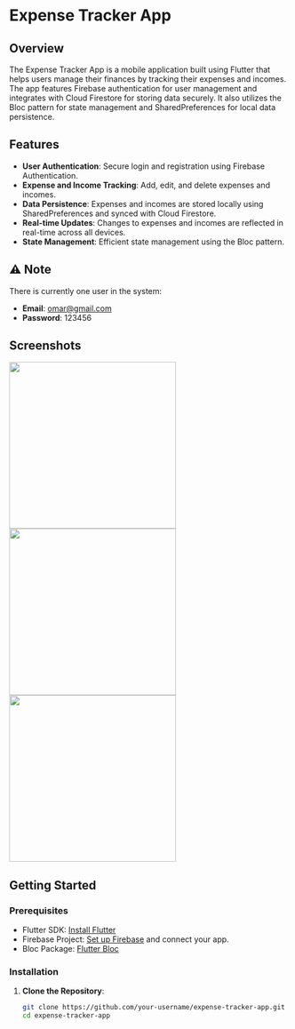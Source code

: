 # Expense Tracker App

## Overview

The Expense Tracker App is a mobile application built using Flutter that helps users manage their finances by tracking their expenses and incomes. The app features Firebase authentication for user management and integrates with Cloud Firestore for storing data securely. It also utilizes the Bloc pattern for state management and SharedPreferences for local data persistence.

## Features

- **User Authentication**: Secure login and registration using Firebase Authentication.
- **Expense and Income Tracking**: Add, edit, and delete expenses and incomes.
- **Data Persistence**: Expenses and incomes are stored locally using SharedPreferences and synced with Cloud Firestore.
- **Real-time Updates**: Changes to expenses and incomes are reflected in real-time across all devices.
- **State Management**: Efficient state management using the Bloc pattern.

## ⚠️ Note

There is currently one user in the system:

- **Email**: omar@gmail.com
- **Password**: 123456

## Screenshots
<img src="https://github.com/user-attachments/assets/291f6827-571a-480a-9a7a-d2cb568e9e71" width="300">
<img src="https://github.com/user-attachments/assets/ab1d5895-74d5-4969-930c-6774f011dd2f" width="300">
<img src="https://github.com/user-attachments/assets/1ad006fc-1971-461f-8d4d-f1df1d51d9a4" width="300">

## Getting Started

### Prerequisites

- Flutter SDK: [Install Flutter](https://flutter.dev/docs/get-started/install)
- Firebase Project: [Set up Firebase](https://firebase.google.com/docs/flutter/setup) and connect your app.
- Bloc Package: [Flutter Bloc](https://bloclibrary.dev/#/gettingstarted)

### Installation

1. **Clone the Repository**:

   ```bash
   git clone https://github.com/your-username/expense-tracker-app.git
   cd expense-tracker-app
